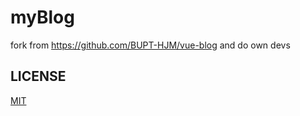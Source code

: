 # myBlog
fork from https://github.com/BUPT-HJM/vue-blog  and do own devs

## LICENSE
[MIT](https://github.com/yongdi/myBlog/blob/master/LICENSE)
